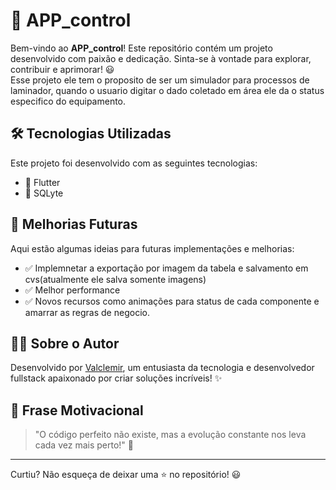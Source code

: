 # 🚀 APP_control

Bem-vindo ao **APP_control**! Este repositório contém um projeto desenvolvido com paixão e dedicação. Sinta-se à vontade para explorar, contribuir e aprimorar! 😃
<br>Esse projeto ele tem o proposito de ser um simulador para processos de laminador, quando o usuario digitar o dado coletado em área ele da o status especifico do equipamento.

## 🛠️ Tecnologias Utilizadas

Este projeto foi desenvolvido com as seguintes tecnologias:

- 🔹 Flutter
- 🔹 SQLyte

## 📌 Melhorias Futuras

Aqui estão algumas ideias para futuras implementações e melhorias:

- ✅ Implemnetar a exportação por imagem  da tabela e salvamento em cvs(atualmente ele salva somente imagens)
- ✅ Melhor performance
- ✅ Novos recursos como animações  para status de cada componente e amarrar as regras de negocio.

## 👨‍💻 Sobre o Autor

Desenvolvido por [Valclemir]([https://github.com/seuusuario](https://github.com/ValclemirS)), um entusiasta da tecnologia e desenvolvedor fullstack apaixonado por criar soluções incríveis! ✨

## 🌟 Frase Motivacional

> "O código perfeito não existe, mas a evolução constante nos leva cada vez mais perto!" 🚀

---

Curtiu? Não esqueça de deixar uma ⭐ no repositório! 😃
